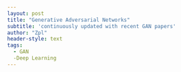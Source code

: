 ```yaml
---
layout: post
title: "Generative Adversarial Networks"
subtitle: 'continuously updated with recent GAN papers'
author: "Zpl"
header-style: text
tags:
  - GAN
  -Deep Learning
---
```

